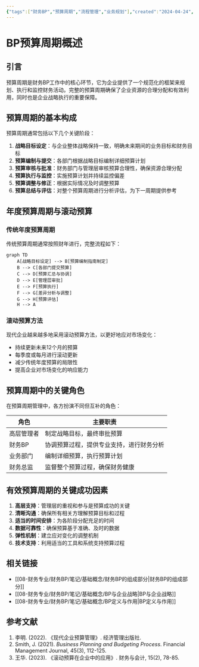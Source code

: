```yaml
---
{"tags":["财务BP","预算周期","流程管理","业务规划"],"created":"2024-04-24","update":"2024-04-24","dg-publish":true,"permalink":"/08-财务专业/财务BP/学习内容/财务BP基础概念/BP流程与周期/BP预算周期概述/","dgPassFrontmatter":true}
---
```



# BP预算周期概述

## 引言
预算周期是财务BP工作中的核心环节，它为企业提供了一个规范化的框架来规划、执行和监控财务活动。完整的预算周期确保了企业资源的合理分配和有效利用，同时也是企业战略执行的重要保障。

## 预算周期的基本构成

预算周期通常包括以下几个关键阶段：

1. **战略目标设定**：与企业整体战略保持一致，明确未来期间的业务目标和财务目标
2. **预算编制与提交**：各部门根据战略目标编制详细预算计划
3. **预算审核与批准**：财务部门与管理层审核预算合理性，确保资源合理分配
4. **预算执行与监控**：实施预算计划并持续监控偏差
5. **预算调整与修正**：根据实际情况及时调整预算
6. **预算总结与评估**：对整个预算周期进行分析评估，为下一周期提供参考

## 年度预算周期与滚动预算

### 传统年度预算周期
传统预算周期通常按照财年进行，完整流程如下：

```mermaid
graph TD
    A[战略目标设定] --> B[预算编制指南制定]
    B --> C[各部门提交预算]
    C --> D[预算汇总与协调]
    D --> E[管理层审批]
    E --> F[预算执行]
    F --> G[差异分析与调整]
    G --> H[预算评估]
    H --> A
```

### 滚动预算方法
现代企业越来越多地采用滚动预算方法，以更好地应对市场变化：

- 持续更新未来12个月的预算
- 每季度或每月进行滚动更新
- 减少传统年度预算的局限性
- 提高企业对市场变化的响应能力

## 预算周期中的关键角色

在预算周期管理中，各方扮演不同但互补的角色：

| 角色 | 主要职责 |
|------|----------|
| 高层管理者 | 制定战略目标，最终审批预算 |
| 财务BP | 协调预算过程，提供专业支持，进行财务分析 |
| 业务部门 | 编制详细预算，执行预算计划 |
| 财务总监 | 监督整个预算过程，确保财务健康 |

## 有效预算周期的关键成功因素

1. **高层支持**：管理层的重视和参与是预算成功的关键
2. **清晰沟通**：确保所有相关方理解预算目标和过程
3. **适当的时间安排**：为各阶段分配充足的时间
4. **数据可靠性**：确保预算基于准确、及时的数据
5. **弹性机制**：建立应对变化的调整机制
6. **技术支持**：利用适当的工具和系统支持预算过程

## 相关链接
- [[08-财务专业/财务BP/笔记/基础概念/财务BP的组成部分\|财务BP的组成部分]]
- [[08-财务专业/财务BP/笔记/基础概念/BP与企业战略\|BP与企业战略]]
- [[08-财务专业/财务BP/笔记/基础概念/BP定义与作用\|BP定义与作用]]

## 参考文献
1. 李明. (2022). 《现代企业预算管理》. 经济管理出版社.
2. Smith, J. (2021). *Business Planning and Budgeting Process*. Financial Management Journal, 45(3), 112-125.
3. 王华. (2023). 《滚动预算在企业中的应用》. 财务与会计, 15(2), 78-85. 
